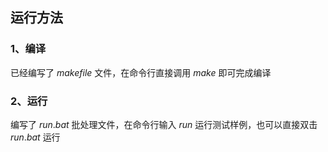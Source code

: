 ## 运行方法

### 1、编译

已经编写了 $makefile$ 文件，在命令行直接调用 $make$ 即可完成编译

### 2、运行

编写了 $run.bat$ 批处理文件，在命令行输入 $run$ 运行测试样例，也可以直接双击 $run.bat$ 运行